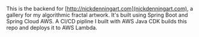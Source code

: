 This is the backend for [http://nickdenningart.com](nickdenningart.com), a gallery for my algorithmic fractal artwork. It's built using Spring Boot and Spring Cloud AWS. A CI/CD pipline I built with AWS Java CDK builds this repo and deploys it to AWS Lambda.
